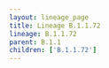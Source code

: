 ```yaml
---
layout: lineage_page
title: Lineage B.1.1.72
lineage: B.1.1.72
parent: B.1.1
children: ['B.1.1.72']
---
```

